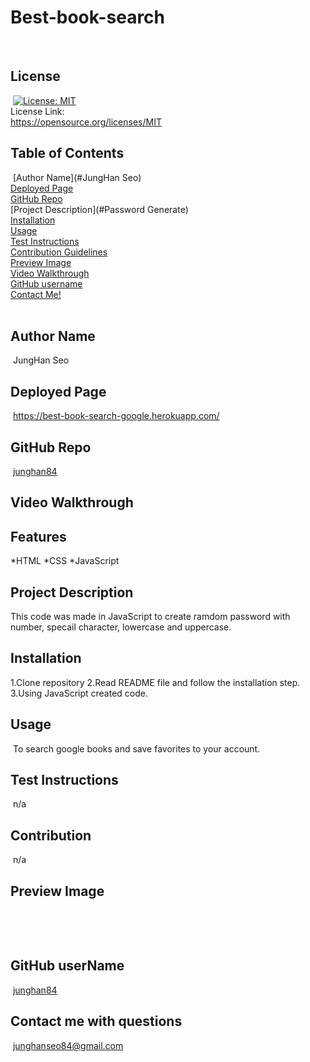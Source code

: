 
# Best-book-search
​
## License
​
[![License: MIT](https://img.shields.io/badge/License-MIT-yellow.svg)](https://opensource.org/licenses/MIT)<br> License Link:<br> https://opensource.org/licenses/MIT
​
## Table of Contents
​
[Author Name](#JungHan Seo) <br>
[Deployed Page](#deployed-page) <br>
[GitHub Repo](#github-repo) <br>
[Project Description](#Password Generate)<br>
[Installation](#installation)<br>
[Usage](#usage)<br>
[Test Instructions](#test-instructions)<br>
[Contribution Guidelines](#contribution)<br>
[Preview Image](#preview-image)<br>
[Video Walkthrough](#video-walkthrough)<br>
[GitHub username](#github-username)<br>
[Contact Me!](#contact-me-with-questions)<br>
​
## Author Name
​
JungHan Seo
​
## Deployed Page
​
https://best-book-search-google.herokuapp.com/
​
## GitHub Repo
​
[junghan84](https://github.com/junghan84/Generate_Password2)
​
## Video Walkthrough

## Features
*HTML
*CSS
*JavaScript
​
## Project Description

This code was made in JavaScript to create ramdom password with number, specail character, lowercase and uppercase. 
​
## Installation
1.Clone repository
2.Read README file and follow the installation step.
3.Using JavaScript created code.
​
## Usage
​
To search google books and save favorites to your account.
​
## Test Instructions
​
n/a
​
## Contribution
​
n/a
​
## Preview Image
​

​
## GitHub userName
​
[junghan84](https://junghan84.github.io/Generate_Password2/)
​
## Contact me with questions
​
junghanseo84@gmail.com